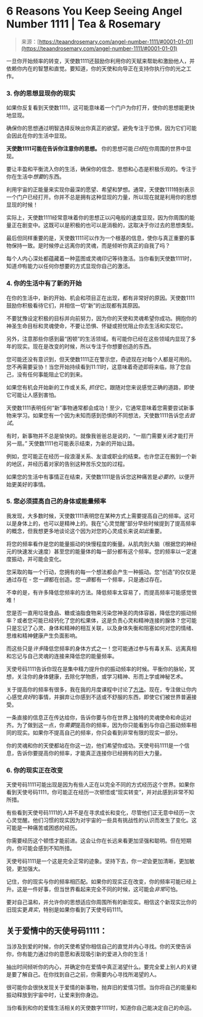 <!--yml

category: 未分类

date: 2024-06-12 18:22:49

-->

# 6 Reasons You Keep Seeing Angel Number 1111 | Tea & Rosemary

> 来源：[https://teaandrosemary.com/angel-number-1111/#0001-01-01](https://teaandrosemary.com/angel-number-1111/#0001-01-01)

一旦你开始频率的转变，天使数1111还鼓励你利用你的天赋来帮助和激励他人，并依赖你内在的智慧和直觉。要知道，你的天使和向导正在支持你执行你的光之工作。

### 3\. 你的思想显现你的现实

如果你反复看到天使数1111，这可能意味着一个门户为你打开，使你的思想能更快地显现。

确保你的思想通过明智选择反映出你真正的欲望。避免专注于恐惧，因为它们可能会因此在你的生活中显现。

**天使数1111可能在告诉你注意你的思想。** 你的思想可能*已经*在你周围的世界中显现。

要让丰盈和平衡流入你的生活，确保你的信念、思想和心态是积极乐观的。专注于你在生活中*想要*的东西。

利用宇宙的正能量来实现你最深的愿望、希望和梦想。通常，天使数1111特别表示一个门户已经打开。你并不总是拥有这种显现的力量，所以现在就是利用你的思想显现的时候！

实际上，天使数1111经常意味着你的思想正以闪电般的速度显现，因为你周围的能量正在剧变中。这既可以是积极的也可以是消极的，这取决于你过去的思想类型。

最后但同样重要的是，天使数1111可以作为一个根基的信息，使你与真正重要的事物保持一致。是时候停止远离你的灵魂，而是倾听你真正的自我了吗？

每个人内心深处都蕴藏着一种蓝图或灵魂印记等待激活。当你看到天使数1111时，知道*你*有能力以任何你想要的方式显现你自己的激活。

### 4\. 你的生活中有了新的开始

在你的生活中，新的开始、机会和项目正在出现，都有非常好的原因。天使数1111鼓励你积极看待它们，并相信一切“新”的出现都有其原因。

不要犹豫设定积极的目标并向前努力，因为你的天使和灵魂希望你成功。拥抱你的神圣生命目标和灵魂使命，不要让恐惧、怀疑或担忧阻止你去生活和实现它。

另外，注意那些你感到最“困顿”的生活领域。有可能你已经在这些领域内显现了多年的现实。现在是改变的时候，所以专注于你想要创造的东西。

您可能还没有意识到，但天使数1111正在警示您，奇迹现在对每个人都是可用的。您不再需要妥协！当您开始持续看到11:11时，这意味着奇迹即将来临，除了您自己，没有任何事能阻止它的到来。

如果您有机会开始新的工作或关系, *抓住*它。跟随对您来说感觉正确的道路，即使它可能让人感到害怕。

天使数1111表明任何“新”事物通常都会成功！至少，它通常意味着您需要尝试新事物来学习。如果您有一个因为未知而感到恐惧的不同想法，天使数1111告诉您*去尝试*。

有时，新事物并不总是愉快的。就像我爸爸总是说的，“一扇门需要关闭才能打开另一扇。” 天使数1111也可能表示结束，为新的开始让路。

例如，您可能正在经历一段浪漫关系、友谊或职业的结束。也许您正在搬到一个新的地区，并经历着对家的告别这种苦乐交加的过程。

如果您的生活中有事情正在结束，天使数1111是告诉您这种痛苦是*必要的*，以便开始更美好的事情。

### 5\. 您必须提高自己的身体或能量频率

我发现，大多数时候，天使数1111表明您在某种方式上需要提高自己的频率。这可以是身体上的，也可以是精神上的。我在“心灵觉醒”部分早些时候提到了提高频率的概念，但我想更多地谈论这个因为对您的心灵成长来说*如此*重要。

将您的频率看作是您的能量振动的快慢程度的衡量。从肌肉到大脑（根据您的神经元的快速发火速度）甚至您的能量体的每一部分都有这个频率。您的频率以一定速度振动，并可能会变化。

您采取的每一个行动，您拥有的每一个想法都会产生一种振动。您“创造”的仅仅是通过存在 - 您*一直*都在创造。您*一直*都有一个频率，只是通过存在。

不幸的是，有许多降低您频率的方法。降低频率太容易了，而提高频率可能感觉很难！

您是否一直用垃圾食品、糖或油脂食物来污染您神圣的肉体容器，降低您的振动频率？或者您可能已经钙化了您的松果体，这是负责心灵和精神连接的腺体？您可能只是忘记了心灵、身体和精神的相互关联，以及身体失衡和阻塞如何对您的情绪、思维和精神健康产生负面影响。

而这些只是*许多*降低您频率的身体方式之一！您可能通过参与有毒关系、远离真相和忘记与自己灵魂的连接来降低您的能量频率。

天使号码1111告诉你现在是集中精力提升你的振动频率的时候。平衡你的脉轮，冥想，关注你的身体健康，去除化学物质，或学习精神、形而上学或神秘艺术。

关于提高你的频率有很多，我在我的月度课程中讨论了[方法](https://teaandrosemary.thinkific.com/courses/raise-your-frequency)。现在，专注做让你内心感觉*良好*的事情，并摒弃让你感到不适或不舒服的东西，即使它们被世界普遍接受。

一条直接的信息正在传达给你，告诉你要与你在世界上独特的灵魂使命和命运对齐。为了做到这一点，你*需要*提高你的频率，因为你只能看到与你自己振动频率相同的现实。如果你不提高自己的频率，你只会看到非常有限的现实一部分。

你的灵魂和你的天使都站在你这一边，他们希望你成功。天使号码1111是一个信息，告诉你要提高你的频率，才能真正连接你已经拥有的巨大力量。

### 6. 你的现实正在改变

天使号码1111可能出现是因为有些人正在以完全不同的方式经历这个世界。如果你看到天使号码1111，你可能正在经历一次顿悟或“现实转变”，并对此感到非常不知所措。

有些看到天使号码1111的人并不是在寻求成长和变化，尽管他们正无意中经历一次心灵觉醒。他们习惯的现实因为对宇宙的一些具有挑战性的认识而发生了变化。这可能是一种痛苦或困惑的经历。

你需要经历这个顿悟才能前进。这会让你在长远来看更加坚强和聪明。但在短期内，你可能会感到不知所措。

天使号码1111是一个这是完全正常的迹象。坚持下去，你*一定*会更加清晰，更加敏锐，更加强大。

记住，你的现实与你的频率相匹配。如果你的现实正在改变，你的频率可能已经上升。这是一件好事，但当世界看起来完全不同的时候，这可能会*非常*可怕。

要对自己温和，并允许你的思想适应你周围所有的新现实。相信这个新现实比你的旧现实更*真实*，特别是如果你看到了天使号码1111。

## 关于爱情中的天使号码1111：

当涉及到爱的时候，你的天使希望你相信自己的直觉并内心寻找。你的天使告诉你，你有能力通过你的意愿和表现吸引新的爱进入你的生活！

抽出时间倾听你的内心，并确定你在爱情中真正渴望什么。要完全爱上别人的关键是要了解自己。在你找到自己之前，你需要内心寻找所渴望的人。

很可能你会很快发现关于爱情的新事物，抛弃旧的爱情习惯。当你将自己的能量和振动释放到宇宙中时，让爱来到你身边。

当你看到和你的爱情生活相关的天使数字1111时，知道你自己能决定自己的命运。
